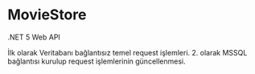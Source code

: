 # MovieStore

.NET 5 Web API

İlk olarak Veritabanı bağlantısız temel request işlemleri.
2. olarak MSSQL bağlantısı kurulup request işlemlerinin güncellenmesi.
